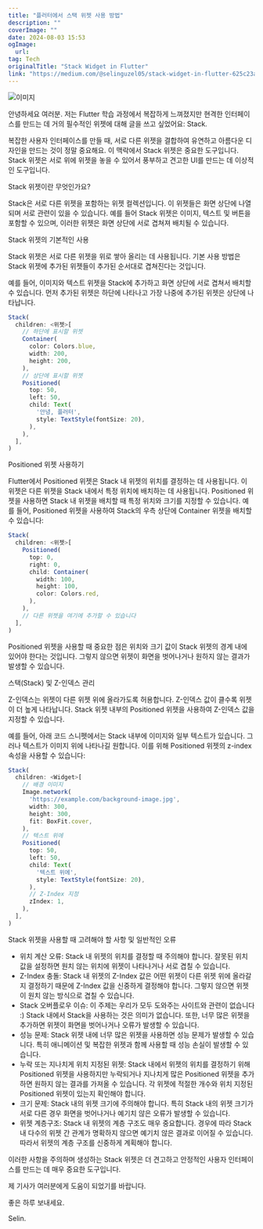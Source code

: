```yaml
---
title: "플러터에서 스택 위젯 사용 방법"
description: ""
coverImage: ""
date: 2024-08-03 15:53
ogImage: 
  url: 
tag: Tech
originalTitle: "Stack Widget in Flutter"
link: "https://medium.com/@selinguzel05/stack-widget-in-flutter-625c23aaa296"
---
```




![이미지](/assets/img/StackWidgetinFlutter_0.png)

안녕하세요 여러분. 저는 Flutter 학습 과정에서 복잡하게 느껴졌지만 현격한 인터페이스를 만드는 데 거의 필수적인 위젯에 대해 글을 쓰고 싶었어요: Stack.

복잡한 사용자 인터페이스를 만들 때, 서로 다른 위젯을 결합하여 유연하고 아름다운 디자인을 만드는 것이 정말 중요해요. 이 맥락에서 Stack 위젯은 중요한 도구입니다. Stack 위젯은 서로 위에 위젯을 놓을 수 있어서 풍부하고 견고한 UI를 만드는 데 이상적인 도구입니다.

Stack 위젯이란 무엇인가요?

<div class="content-ad"></div>

Stack은 서로 다른 위젯을 포함하는 위젯 컬렉션입니다. 이 위젯들은 화면 상단에 나열되며 서로 관련이 있을 수 있습니다. 예를 들어 Stack 위젯은 이미지, 텍스트 및 버튼을 포함할 수 있으며, 이러한 위젯은 화면 상단에 서로 겹쳐져 배치될 수 있습니다.

Stack 위젯의 기본적인 사용

Stack 위젯은 서로 다른 위젯을 위로 쌓아 올리는 데 사용됩니다. 기본 사용 방법은 Stack 위젯에 추가된 위젯들이 추가된 순서대로 겹쳐진다는 것입니다.

예를 들어, 이미지와 텍스트 위젯을 Stack에 추가하고 화면 상단에 서로 겹쳐서 배치할 수 있습니다. 먼저 추가된 위젯은 하단에 나타나고 가장 나중에 추가된 위젯은 상단에 나타납니다.

<div class="content-ad"></div>

```js
Stack(
  children: <위젯>[
    // 하단에 표시할 위젯
    Container(
      color: Colors.blue,
      width: 200,
      height: 200,
    ),
    // 상단에 표시할 위젯
    Positioned(
      top: 50,
      left: 50,
      child: Text(
        '안녕, 플러터',
        style: TextStyle(fontSize: 20),
      ),
    ),
  ],
)
```

Positioned 위젯 사용하기

Flutter에서 Positioned 위젯은 Stack 내 위젯의 위치를 결정하는 데 사용됩니다. 이 위젯은 다른 위젯을 Stack 내에서 특정 위치에 배치하는 데 사용됩니다. Positioned 위젯을 사용하면 Stack 내 위젯을 배치할 때 특정 위치와 크기를 지정할 수 있습니다.
예를 들어, Positioned 위젯을 사용하여 Stack의 우측 상단에 Container 위젯을 배치할 수 있습니다:

```js
Stack(
  children: <위젯>[
    Positioned(
      top: 0,
      right: 0,
      child: Container(
        width: 100,
        height: 100,
        color: Colors.red,
      ),
    ),
    // 다른 위젯을 여기에 추가할 수 있습니다
  ],
)
```

<div class="content-ad"></div>

Positioned 위젯을 사용할 때 중요한 점은 위치와 크기 값이 Stack 위젯의 경계 내에 있어야 한다는 것입니다. 그렇지 않으면 위젯이 화면을 벗어나거나 원하지 않는 결과가 발생할 수 있습니다.

스택(Stack) 및 Z-인덱스 관리

Z-인덱스는 위젯이 다른 위젯 위에 올라가도록 허용합니다. Z-인덱스 값이 클수록 위젯이 더 높게 나타납니다. Stack 위젯 내부의 Positioned 위젯을 사용하여 Z-인덱스 값을 지정할 수 있습니다.

예를 들어, 아래 코드 스니펫에서는 Stack 내부에 이미지와 일부 텍스트가 있습니다. 그러나 텍스트가 이미지 위에 나타나길 원합니다. 이를 위해 Positioned 위젯의 z-index 속성을 사용할 수 있습니다:

<div class="content-ad"></div>

```js
Stack(
  children: <Widget>[
    // 배경 이미지
    Image.network(
      'https://example.com/background-image.jpg',
      width: 300,
      height: 300,
      fit: BoxFit.cover,
    ),
    // 텍스트 위에
    Positioned(
      top: 50,
      left: 50,
      child: Text(
        '텍스트 위에',
        style: TextStyle(fontSize: 20),
      ),
      // Z-Index 지정
      zIndex: 1,
    ),
  ],
)
```

Stack 위젯을 사용할 때 고려해야 할 사항 및 일반적인 오류

- 위치 계산 오류: Stack 내 위젯의 위치를 결정할 때 주의해야 합니다. 잘못된 위치 값을 설정하면 원치 않는 위치에 위젯이 나타나거나 서로 겹칠 수 있습니다.
- Z-Index 충돌: Stack 내 위젯의 Z-Index 값은 어떤 위젯이 다른 위젯 위에 올라갈지 결정하기 때문에 Z-Index 값을 신중하게 결정해야 합니다. 그렇지 않으면 위젯이 원치 않는 방식으로 겹칠 수 있습니다.
- Stack 오버플로우 이슈: 이 주제는 우리가 모두 도와주는 사이트와 관련이 없습니다 :) Stack 내에서 Stack을 사용하는 것은 의미가 없습니다. 또한, 너무 많은 위젯을 추가하면 위젯이 화면을 벗어나거나 오류가 발생할 수 있습니다.
- 성능 문제: Stack 위젯 내에 너무 많은 위젯을 사용하면 성능 문제가 발생할 수 있습니다. 특히 애니메이션 및 복잡한 위젯과 함께 사용할 때 성능 손실이 발생할 수 있습니다.
- 누락 또는 지나치게 위치 지정된 위젯: Stack 내에서 위젯의 위치를 결정하기 위해 Positioned 위젯을 사용하지만 누락되거나 지나치게 많은 Positioned 위젯을 추가하면 원하지 않는 결과를 가져올 수 있습니다. 각 위젯에 적절한 개수와 위치 지정된 Positioned 위젯이 있는지 확인해야 합니다.
- 크기 문제: Stack 내의 위젯 크기에 주의해야 합니다. 특히 Stack 내의 위젯 크기가 서로 다른 경우 화면을 벗어나거나 예기치 않은 오류가 발생할 수 있습니다.
- 위젯 계층구조: Stack 내 위젯의 계층 구조도 매우 중요합니다. 경우에 따라 Stack 내 다수의 위젯 간 관계가 명확하지 않으면 예기치 않은 결과로 이어질 수 있습니다. 따라서 위젯의 계층 구조를 신중하게 계획해야 합니다.

이러한 사항을 주의하며 생성하는 Stack 위젯은 더 견고하고 안정적인 사용자 인터페이스를 만드는 데 매우 중요한 도구입니다.

<div class="content-ad"></div>

제 기사가 여러분에게 도움이 되었기를 바랍니다.

좋은 하루 보내세요.

Selin.
